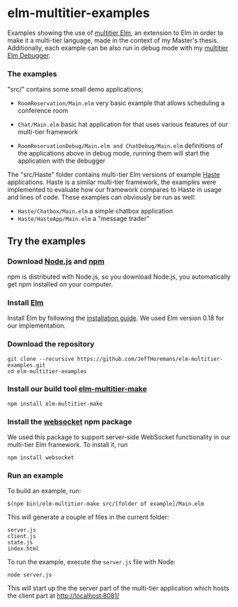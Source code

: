 # elm-multitier-examples
Examples showing the use of [multitier Elm](https://github.com/JeffHoremans/elm-multitier), an extension to Elm in order to make it a multi-tier language, made in the context of my Master's thesis.
Additionally, each example can be also run in debug mode with my [multitier Elm Debugger](https://github.com/JeffHoremans/elm-multitier).

### The examples

"src/" contains some small demo applications;

- ```RoomReservation/Main.elm``` very basic example that allows scheduling a conference room
- ```Chat/Main.elm``` basic hat application for that uses various features of our multi-tier framework

- ```RoomReservationDebug/Main.elm and ChatDebug/Main.elm``` definitions of the applications above in debug mode, running them will start the application with the debugger

The "src/Haste" folder contains multi-tier Elm versions of example [Haste](https://github.com/valderman/haste-compiler/tree/master/examples) applications. Haste is a similar multi-tier framework, the examples were implemented to evaluate how our framework compares to Haste in usage and lines of code. These examples can obviously be run as well:
- ```Haste/Chatbox/Main.elm``` a simple chatbox application
- ```Haste/HasteApp/Main.elm``` a "message trader"

## Try the examples

### Download [Node.js](https://nodejs.org) and [npm](https://www.npmjs.com)
npm is distributed with Node.js, so you download Node.js, you automatically get npm installed on your computer.

### Install [Elm](http://elm-lang.org/)
Install Elm by following the [installation guide](https://guide.elm-lang.org/install.html).
We used Elm version 0.18 for our implementation.

### Download the repository
    git clone --recursive https://github.com/JeffHoremans/elm-multitier-examples.git
    cd elm-multitier-examples

### Install our build tool [elm-multitier-make](https://github.com/JeffHoremans/elm-multitier-make.git)

    npm install elm-multitier-make

### Install the [websocket](https://www.npmjs.com/package/websocket) npm package
We used this package to support server-side WebSocket functionality in our multi-tier Elm framework.
To install it, run

    npm install websocket​

### Run an example
To build an example, run:

    $(npm bin)/elm-multitier-make src/[folder of example]/Main.elm

This will generate a couple of files in the current folder:

    server.js
    client.js
    state.js
    index.html

To run the example, execute the `server.js` file with Node:

    node server.js

This will start up the the server part of the multi-tier application which hosts the client part at [http://localhost:8081/](http://localhost:8081/)
